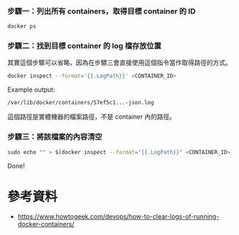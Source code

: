 ### 步驟一：列出所有 containers，取得目標 container 的 ID

```bash
docker ps
```

### 步驟二：找到目標 container 的 log 檔存放位置

其實這個步驟可以省略，因為在步驟三會直接使用這個指令當作取得路徑的方式。

```sh
docker inspect --format='{{.LogPath}}' <CONTAINER_ID>
```

Example output:

```plaintext
/var/lib/docker/containers/57ef5c1...-json.log
```

這個路徑是實體機器的檔案路徑，不是 container 內的路徑。

### 步驟三：將該檔案的內容清空

```sh
sudo echo "" > $(docker inspect --format="{{.LogPath}}" <CONTAINER_ID>)
```

Done!

# 參考資料

- <https://www.howtogeek.com/devops/how-to-clear-logs-of-running-docker-containers/>
